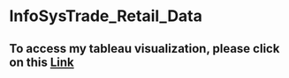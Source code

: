 # InfoSysTrade_Retail_Data
## To access my tableau visualization, please click on this [Link](https://public.tableau.com/app/profile/ifeanyi.eze3640/viz/RetailDashboard_17428850803440/Dashboard1?publish=yes)

